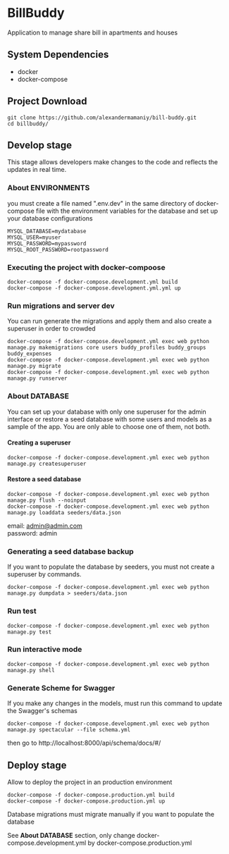 # BillBuddy
Application to manage share bill in apartments and houses

## System Dependencies
- docker
- docker-compose

## Project Download
```
git clone https://github.com/alexandermamaniy/bill-buddy.git
cd billbuddy/
```

## Develop stage
This stage allows developers make changes to the code and reflects the updates in real time.

### About ENVIRONMENTS
you must create a file named ".env.dev" in the same directory of docker-compose file with the environment variables for the database and set up your database configurations

```
MYSQL_DATABASE=mydatabase
MYSQL_USER=myuser
MYSQL_PASSWORD=mypassword
MYSQL_ROOT_PASSWORD=rootpassword
```

### Executing the project with docker-compoose 
```
docker-compose -f docker-compose.development.yml build
docker-compose -f docker-compose.development.yml.yml up
```

### Run migrations and server dev
You can run generate the migrations and apply them and also create a superuser in order to crowded
```
docker-compose -f docker-compose.development.yml exec web python manage.py makemigrations core users buddy_profiles buddy_groups buddy_expenses
docker-compose -f docker-compose.development.yml exec web python manage.py migrate
docker-compose -f docker-compose.development.yml exec web python manage.py runserver
```

### About DATABASE
You can set up your database with only one superuser for the admin interface or restore a seed database with some users and models as a sample of the app.
You are only able to choose one of them, not both.

#### Creating a superuser
```
docker-compose -f docker-compose.development.yml exec web python manage.py createsuperuser
```

#### Restore a seed database
```
docker-compose -f docker-compose.development.yml exec web python manage.py flush --noinput
docker-compose -f docker-compose.development.yml exec web python manage.py loaddata seeders/data.json
```
email: admin@admin.com \
password: admin

### Generating a seed database backup
If you want to populate the database by seeders, you must not create a superuser by commands.  
```
docker-compose -f docker-compose.development.yml exec web python manage.py dumpdata > seeders/data.json
```

### Run test
```
docker-compose -f docker-compose.development.yml exec web python manage.py test
```
### Run interactive mode
```
docker-compose -f docker-compose.development.yml exec web python manage.py shell
```
### Generate Scheme for Swagger
If you make any changes in the models, must run this command to update the Swagger's schemas  
```
docker-compose -f docker-compose.development.yml exec web python manage.py spectacular --file schema.yml 
```
then go to http://localhost:8000/api/schema/docs/#/


## Deploy stage

Allow to deploy the project in an production environment

```commandline
docker-compose -f docker-compose.production.yml build
docker-compose -f docker-compose.production.yml up
```
Database migrations must migrate manually if you want to populate the database

See **About DATABASE** section, only change docker-compose.development.yml by docker-compose.production.yml

